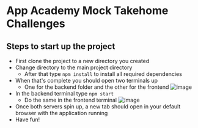 # App Academy Mock Takehome Challenges

## Steps to start up the project
* First clone the project to a new directory you created
* Change directory to the main project directory
  * After that type `npm install` to install all required dependencies
* When that's complete you should open two terminals up
  * One for the backend folder and the other for the frontend
  ![image](https://user-images.githubusercontent.com/105993056/223289904-ffd07ce1-fec1-407d-bace-0f728bfd9718.png)
* In the backend terminal type `npm start`
  * Do the same in the frontend terminal
  ![image](https://user-images.githubusercontent.com/105993056/223290231-0da75884-f5cd-4ca7-9abc-817e2e23e128.png)
* Once both servers spin up, a new tab should open in your default browser with the application running
* Have fun!
